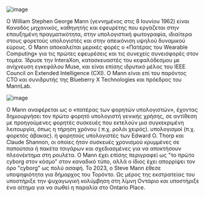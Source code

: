![image](https://github.com/VasilisK23/site/assets/115342571/915316da-ea03-41dd-b51b-875a99c08c9a)

Ο William Stephen George Mann (γεννημένος στις 8 Ιουνίου 1962) είναι Καναδός μηχανικός, καθηγητής και εφευρέτης που εργάζεται στην επαυξημένη πραγματικότητα, στην υπολογιστική φωτογραφία, ιδιαίτερα στους φορετούς υπολογιστές και στην απεικόνιση υψηλού δυναμικού εύρους. Ο Mann αποκαλείται μερικές φορές ο «Πατέρας του Wearable Computing» για τις πρώτες εφευρέσεις και τις συνεχείς συνεισφορές στον τομέα. Ίδρυσε την InteraXon, κατασκευαστές του κεφαλόδεσμου με ανίχνευση εγκεφάλου Muse, και είναι επίσης ιδρυτικό μέλος του IEEE Council on Extended Intelligence (CXI). Ο Mann είναι επί του παρόντος CTO και συνιδρυτής της Blueberry X Technologies και πρόεδρος του MannLab.

![image](https://github.com/VasilisK23/site/assets/115342571/d50dd3e7-8f3b-4173-9c3c-c981353eb6be)

Ο Mann αναφέρεται ως ο «πατέρας των φορητών υπολογιστών», έχοντας δημιουργήσει τον πρώτο φορητό υπολογιστή γενικής χρήσης, σε αντίθεση με προηγούμενες φορητές συσκευές που εκτελούν μια συγκεκριμένη λειτουργία, όπως η τήρηση χρόνου ( π.χ. ρολόι χειρός). υπολογισμοί (π.χ. φορετός άβακας). ή φορητούς υπολογιστές των Edward O. Thorp και Claude Shannon, οι οποίες ήταν συσκευές χρονισμού κρυμμένες σε παπούτσια ή πακέτα τσιγάρων και σχεδιασμένες για να αποκτήσουν πλεονέκτημα στη ρουλέτα.
Ο Mann έχει επίσης περιγραφεί ως "το πρώτο cyborg στον κόσμο" στον καναδικό τύπο, αλλά ο ίδιος έχει απορρίψει τον όρο "cyborg" ως πολύ ασαφή.
Το 2023, ο Steve Mann έθεσε υποψηφιότητα για δήμαρχος του Τορόντο. Ως μέρος της εκστρατείας του υποστήριξε την ψυχαγωγική κολύμβηση στη λίμνη Οντάριο και υποστήριξε ένα αίτημα για να σωθεί η παραλία στο Ontario Place.

